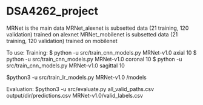 # DSA4262_project

MRNet is the main data
MRNet_alexnet is subsetted data (21 training, 120 validation) trained on alexnet
MRNet_mobilenet is subsetted data (21 training, 120 validation) trained on mobilenet

To use:
Training:
$ python -u src/train_cnn_models.py MRNet-v1.0 axial 10
$ python -u src/train_cnn_models.py MRNet-v1.0 coronal 10
$ python -u src/train_cnn_models.py MRNet-v1.0 sagittal 10

$python3 -u src/train_lr_models.py MRNet-v1.0 /models

Evaluation:
$python3 -u src/evaluate.py all_valid_paths.csv output/dir/predictions.csv MRNet-v1.0/valid_labels.csv
